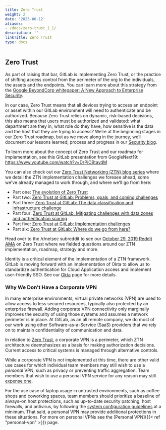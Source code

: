 ```yaml
---
title: Zero Trust
weight: 2
date: '2025-06-12'
aliases:
- /docs/zero-trust_1_1/
description: ''
linkTitle: Zero Trust
type: docs
---
```


## Zero Trust

As part of raising that bar, GitLab is implementing Zero Trust, or the practice of  shifting access control from the perimeter of the org to the individuals, the assets and the endpoints. You can learn more about this strategy from the [Google BeyondCorp whitepaper: A New Approach to Enterprise Security](https://ai.google/research/pubs/pub43231).

In our case, Zero Trust means that all devices trying to access an endpoint or asset within our GitLab environment will need to authenticate and be authorized. Because Zero Trust relies on dynamic, risk-based decisions, this also means that users must be authorized and validated: what department are they in, what role do they have, how sensitive is the data and the host that they are trying to access?  We’re at the beginning stages in our Zero Trust roadmap, but as we move along in the journey, we’ll document our lessons learned, process and progress in our [Security blog](https://about.gitlab.com/blog/categories/security/).

To learn more about the concept of Zero Trust and our roadmap for implementation, see this GitLab presentation from GoogleNext19: <https://www.youtube.com/watch?v=DrPiCBtaydM>

You can also check out our [Zero Trust Networking (ZTN) blog series](https://about.gitlab.com/blog/tags.html#zero-trust) where we detail the ZTN implementation challenges we foresee ahead, some we've already managed to work through, and where we'll go from here:

- Part one: [The evolution of Zero Trust](https://about.gitlab.com/blog/2019/04/01/evolution-of-zero-trust/)
- Part two: [Zero Trust at GitLab: Problems, goals, and coming challenges](https://about.gitlab.com/blog/2019/08/09/zero-trust-at-gitlab-problems-goals-challenges)
- Part three: [Zero Trust at GitLab: The data classification and infrastructure challenge](https://about.gitlab.com/blog/2019/08/21/zero-trust-at-gitlab-the-data-classification-and-infrastructure-challenge/)
- Part four: [Zero Trust at GitLab: Mitigating challenges with data zones and authentication scoring](https://about.gitlab.com/blog/2019/09/06/zero-trust-at-gitlab-data-zones-and-authentication-scoring/)
- Part five: [Zero Trust at GitLab: Implementation challenges](https://about.gitlab.com/blog/2019/10/02/zero-trust-at-gitlab-implementation-challenges/)
- Part six: [Zero Trust at GitLab: Where do we go from here?](https://about.gitlab.com/blog/2019/10/15/zero-trust-at-gitlab-where-do-we-go-from-here/)

Head over to the /r/netsec subreddit to see our [October 29, 2019 Reddit AMA](https://www.reddit.com/r/netsec/comments/d71p1d/were_a_100_remote_cloudnative_company_and_were/) on Zero Trust where we fielded questions around our ZTN implementation, roadmap, strategy and more.

Identity is a critical element of the implementation of a ZTN framework. GitLab is moving forward with an implementation of Okta to allow us to standardize authentication for Cloud Application access and implement user-friendly SSO. See our [Okta](/handbook/business-technology/okta/) page for more details.

### Why We Don't Have a Corporate VPN

In many enterprise environments, virtual private networks (VPN) are used to
allow access to less secured resources, typically also protected by an
enterprise firewall. Adding corporate VPN connectivity only marginally improves
the security of using those systems and assumes a network perimeter is in place.
At GitLab, as an all remote company, we do most of our work using other
Software-as-a-Service (SaaS) providers that we rely on to maintain
confidentiality of communication and data.

In relation to [Zero Trust](#zero-trust), a corporate VPN is a perimeter, which
ZTN architecture deemphasizes as a basis for making authorization decisions.
Current access to critical systems is managed through alternative controls.

While a corporate VPN is not implemented at this time, there are other valid
use cases for which individual team members may still wish to use a *personal*
VPN, such as privacy or preventing traffic aggregation. Team members that
wish to use a personal VPN service for any reason may still [expense one](/handbook/finance/expenses/).

For the use case of laptop usage in untrusted environments, such as coffee
shops and coworking spaces, team members should prioritize a baseline of always-on host protections,
such as up-to-date security patching, host firewalls, and antivirus, by following the
[system configuration guidelines](/handbook/business-technology/it/security/system-configuration/#laptop-or-desktop-system-configuration)
at a minimum. That said, a personal VPN may provide additional protections in these situations.
For more on personal VPNs see the [Personal VPN]({{< ref "personal-vpn" >}}) page.
